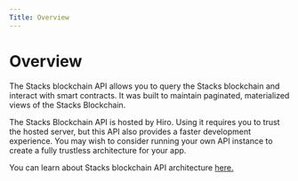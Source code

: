 ```yaml
---
Title: Overview
---
```


# Overview

The Stacks blockchain API allows you to query the Stacks blockchain and interact with smart contracts. It was built to maintain paginated, materialized views of the Stacks Blockchain.

The Stacks Blockchain API is hosted by Hiro. Using it requires you to trust the hosted server, but this API also provides a faster development experience. You may wish to consider running your own API instance to create a fully trustless architecture for your app.

You can learn about Stacks blockchain API architecture [here.](https://github.com/hirosystems/stacks-blockchain-api/blob/master/overview.md)
